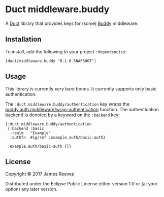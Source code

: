 # Duct middleware.buddy

A [Duct][] library that provides keys for (some) [Buddy][] middleware.

[duct]:  https://github.com/duct-framework/duct
[buddy]: https://github.com/funcool/buddy

## Installation

To install, add the following to your project `:dependencies`:

    [duct/middleware.buddy "0.1.0-SNAPSHOT"]

## Usage

This library is currently *very* bare bones. It currently supports only
basic authentication.

The `:duct.middleware.buddy/authentication` key wraps the
[buddy.auth.middleware/wrap-authentication][wrap-auth] function. The
authentication backend is denoted by a keyword on the `:backend` key:

```edn
{:duct.middleware.buddy/authentication
 {:backend :basic
  :realm   "Example"
  :authfn  #ig/ref :example.auth/basic-auth}

 :example.auth/basic-auth {}}
```

[wrap-auth]: https://funcool.github.io/buddy-auth/latest/api/buddy.auth.middleware.html#var-wrap-authentication

## License

Copyright © 2017 James Reeves

Distributed under the Eclipse Public License either version 1.0 or (at
your option) any later version.
